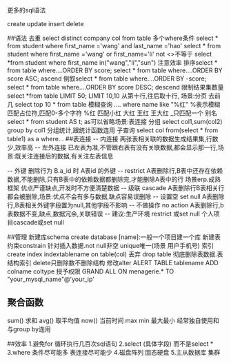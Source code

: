 更多的sql语法

create   update  insert  delete

##语法
去重  select  distinct  company  col from  table
多个where条件  select * from student where first_name ='wang' and last_name ='hao'
select * from student where first_name ='wang' or first_name='li'   not <>不等于
select *from student where first_name in("wang","li","sun")  注意效率
排序select * from table where....ORDER BY score;
    select * from table where....ORDER BY score ASC;     ascend
倒叙select * from table where....ORDER BY -score;
       select * from table where....ORDER BY score DESC;  descend
限制结果集数量select *from table LIMIT 50;  LIMIT 10,10  从第十行,往后取十行,   场景:分页
去前几   select top 10 * from  table
模糊查询   .... where  name  like "%红"  %表示模糊匹配占位符,匹配0-多个字符   %红  匹配小红  大红  王红  王大红    _只匹配一个 
别名  select  * from student AS t;  as可以省略场景:表连接
分组  select col1,sum(col2) group by col1  分组统计,跟统计函数连用
子查询 select col from(select * from table1) as a where...
##表连接
-- 内连接  两张表相关联的数据生成结果集,行数少,效率高
-- 左外连接  已左表为准,不管跟右表有没有关联数据,都会显示那一行,场景:既关注连接后的数据,有关注左表信息

-- 外键 删除行为     B.a_id 时 A表id 的外键
-- restrict  A表删除行,B表中还存在依赖数据,不能删除,只有B表中的依赖数据都删除完,才能删除A表中的行   场景erp.成熟框架   优点严谨缺点,开发时不方便清楚数据
-- 级联  cascade  A表删除行B表相关行都会被删除,场景:优点不会有多与数据,缺点容易误删除
-- 设置空 set null  A表删除行,B表相关外键字段置为null,其他字段不影响
-- 不做操作 no action  A表删除行,b表数据不变,缺点,数据冗余,关联错误
-- 建议:生产环境 restrict  或set null 个人项目cascade或set null

##管理
新建库schema create database [name]:一般一个项目建一个库
新建表
约束constrain  针对插入数据.not null非空  unique唯一(场景 用户手机号)
 索引 create index indextablename on table(col)
 丢弃  drop table   彻底删除表数据.表结构索引  delete只删除数不删除结构
 修改alter    ALERT TABLE tablename ADD colname coltype
 授予权限 GRAND ALL ON menagerie.* TO "your_mysql_name"@'your_ip'
 
 ## 聚合函数
 sum()  求和
 avg()  取平均值
 now()  当前时间
 max min  最大最小
 经常独自使用和与group by连用
 
##效率
1.避免for 循环执行几百次sql语句
2.select (具体字段) 而不是select *
3.where 条件尽可能多
表连接尽可能少
4.磁盘阵列   固态硬盘
5.主从数据库 集群









